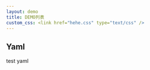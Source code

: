 ```yaml
---
layout: demo
title: DEMO列表
custom_css: <link href="hehe.css" type="text/css" />
---
```


## Yaml

test yaml

